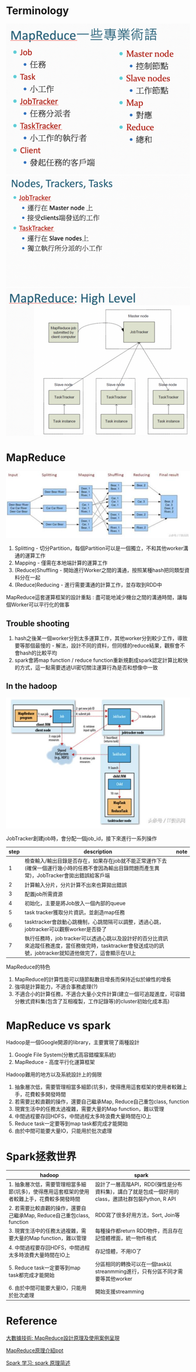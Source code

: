 # Terminology

<img src='./asserts/mr_2.png'></img>
<img src='./asserts/mr_3.png'></img>
<img src='./asserts/mr_4.png'></img>

# MapReduce

<img src='./asserts/mr_1.png'></img>

1. Splitting - 切分Partition，每個Partition可以是一個獨立，不和其他worker溝通的運算工作
2. Mapping - 僅需在本地端計算的運算工作
3. (Reduce)Shuffling - 開始進行Worker之間的溝通，按照某種hash把同類型資料分在一起
4. (Reduce)Reducing - 進行需要溝通的計算工作，並存取到RDD中

MapReduce這套運算框架的設計重點 : 盡可能地減少機台之間的溝通時間，讓每個Worker可以平行化的做事

## Trouble shooting

1. hash之後某一個worker分到太多運算工作，其他worker分到較少工作，導致要等那個最慢的 - 解法，設計不同的資料，但同樣的reduce結果，觀察會不會hash的比較平均
2. spark會將map function / reduce function重新規劃成spark認定計算比較快的方式，這一點需要透過UI密切關注運算行為是否和想像中一致

## In the hadoop

<img src='./asserts/mr_5.png'></img>

JobTracker創建job時，會分配一個job_id，接下來進行一系列操作

| step | description                                                                                                                          | note |
|------|--------------------------------------------------------------------------------------------------------------------------------------|------|
| 1    | 檢查輸入/輸出目錄是否存在，如果存在job就不能正常運作下去(確保一個運行幾小時的任務不會因為輸出目錄問題而產生異常)，JobTracker會拋出錯誤給客戶端             |      |
| 2    | 計算輸入分片，分片計算不出來也算拋出錯誤                                                                                                    |      |
| 3    | 配置job所需資源                                                                                                                        |      |
| 4    | 初始化，主要是將Job放入一個內部的queue                                                                                                    |      |
| 5    | task tracker獲取分片資訊，並創造map任務                                                                                                  |      |
| 6    | tasktracker會啟動心跳機制，心跳間隔可以調整，透過心跳，jobtracker可以觀察worker是否掛了                                                          |      |
| 7    | 執行任務時，job tracker可以透過心跳以及設計好的百分比資訊來追蹤任務進度，當任務做完時，tasktracker會發送成功的訊號，jobtracker就知道他做完了，這會顯示在UI上 |      |

MapReduce的特色

1. MapReduce的計算性能可以隨節點數目增長而保持近似於線性的增長
2. 強項是計算能力，不適合事務處理(?)
3. 不適合小的計算任務，不適合大量小文件計算(建立一個可追蹤進度，可容錯分散式資料集(包含了互相複製，工作記錄等)的cluster初始化成本高)

# MapReduce vs spark

Hadoop是一個Google開源的library，主要實現了兩種設計

1. Google File System(分散式高容錯檔案系統)
2. MapReduce - 高度平行化運算框架

Hadoop難用的地方以及系統設計上的侷限

1. 抽象層次低，需要管理相當多細節(坑多)，使得應用這套框架的使用者較難上手，花費較多開發時間
1. 若需要比較直觀的操作，還要自己繼承Map, Reduce自己重包class, function
2. 現實生活中的任務太過複雜，需要大量的Map function，難以管理
3. 中間過程要存回HDFS，中間過程太多時浪費大量時間在IO上
4. Reduce task一定要等到map task都完成才能開始
5. 由於中間可能要大量IO，只能用於批次處理

# Spark拯救世界

| hadoop| spark|
|-------|------|
|1. 抽象層次低，需要管理相當多細節(坑多)，使得應用這套框架的使用者較難上手，花費較多開發時間 | 設計了一層高階API，RDD(彈性是分布資料集)，講白了就是包成一個好用的class，邀請社群包裝Python, R API |
|2. 若需要比較直觀的操作，還要自己繼承Map, Reduce自己重包class, function | RDD寫了很多好用方法，Sort, Join等 
|3. 現實生活中的任務太過複雜，需要大量的Map function，難以管理|每種操作都return RDD物件，而且存在記憶體裡面，統一物件格式
|4. 中間過程要存回HDFS，中間過程太多時浪費大量時間在IO上|存記憶體，不用IO了|
|5. Reduce task一定要等到map task都完成才能開始|分區相同的轉換可以在一個task以streanmming進行，只有分區不同才需要等其他worker|
|6. 由於中間可能要大量IO，只能用於批次處理|開始支援streamming

# Reference

[大數據技術: MapReduce設計原理及使用案例呈現](https://kknews.cc/zh-tw/code/e3254ry.html)

[MapReduce原理介紹ppt](http://dns2.asia.edu.tw/~jdwang/TeachingCourses/CloudProgramming/CH6.pptx)

[Spark 学习: spark 原理简述](https://zhuanlan.zhihu.com/p/34436165)
